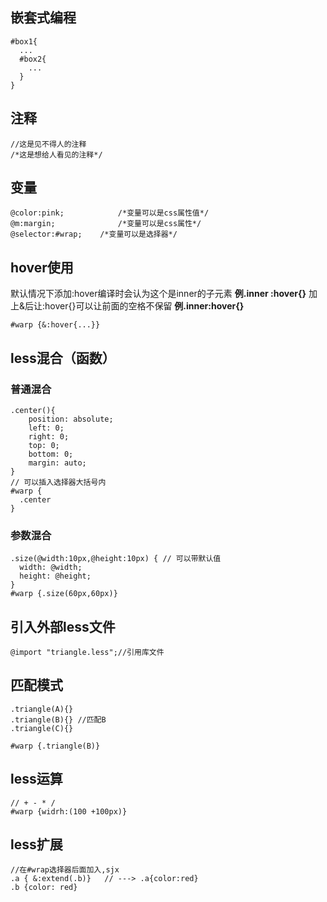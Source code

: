 ## 嵌套式编程

~~~less
#box1{
  ...
  #box2{
    ...
  }
}
~~~

## 注释

~~~less
//这是见不得人的注释
/*这是想给人看见的注释*/
~~~

## 变量

~~~less
@color:pink;			/*变量可以是css属性值*/
@m:margin;				/*变量可以是css属性*/
@selector:#wrap;	/*变量可以是选择器*/
~~~

## hover使用

默认情况下添加:hover编译时会认为这个是inner的子元素 **例.inner :hover{}**
加上&后让:hover{}可以让前面的空格不保留 **例.inner:hover{}**

~~~less
#warp {&:hover{...}}
~~~

## less混合（函数）

### 普通混合

~~~less
.center(){
    position: absolute;
    left: 0;
    right: 0;
    top: 0;
    bottom: 0;
    margin: auto;
}
// 可以插入选择器大括号内
#warp {
  .center
}
~~~

### 参数混合

~~~less
.size(@width:10px,@height:10px) { // 可以带默认值
  width: @width;
  height: @height;
}
#warp {.size(60px,60px)}
~~~

## 引入外部less文件

~~~less
@import "triangle.less";//引用库文件
~~~

## 匹配模式

~~~less
.triangle(A){}
.triangle(B){} //匹配B
.triangle(C){}

#warp {.triangle(B)}
~~~

## less运算

~~~less
// + - * / 
#warp {widrh:(100 +100px)}
~~~

## less扩展

~~~less
//在#wrap选择器后面加入,sjx
.a { &:extend(.b)}   // ---> .a{color:red}
.b {color: red}
~~~

